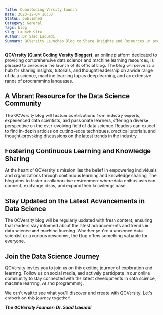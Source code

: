 ```yaml
---
Title: QuantCoding Versity Launch
Date: 2023-12-04 16:00
Status: published
Category: General
Tags: blog
Slug: Launch Site
Author: Dr Saad Laouadi
Summary: QCVersity Launches Blog to Share Insights and Resources in programming, Data Science and Machine Learning and more. 
---
```



**QCVersity (Quant Coding Versity Blogger)**, an online platform dedicated to providing comprehensive data science and machine learning resources, is pleased to announce the launch of its official blog. The blog will serve as a hub for sharing insights, tutorials, and thought leadership on a wide range of data science, machine learning topics deep learning, and an extensive range of programming languages.
 

## A Vibrant Resource for the Data Science Community

The QCVersity blog will feature contributions from industry experts, experienced data scientists, and passionate learners, offering a diverse perspective on the ever-evolving field of data science. Readers can expect to find in-depth articles on cutting-edge techniques, practical tutorials, and thought-provoking discussions on the latest trends in the industry.

## Fostering Continuous Learning and Knowledge Sharing

At the heart of QCVersity's mission lies the belief in empowering individuals and organizations through continuous learning and knowledge sharing. The blog aims to foster a collaborative environment where data enthusiasts can connect, exchange ideas, and expand their knowledge base.

## Stay Updated on the Latest Advancements in Data Science

The QCVersity blog will be regularly updated with fresh content, ensuring that readers stay informed about the latest advancements and trends in data science and machine learning. Whether you're a seasoned data scientist or a curious newcomer, the blog offers something valuable for everyone.

## Join the Data Science Journey

QCVersity invites you to join us on this exciting journey of exploration and learning. Follow us on social media, and actively participate in our online community to stay connected with the latest developments in data science, machine learning, AI and programming.


We can't wait to see what you'll discover and create with QCVersity. Let's embark on this journey together!



___The QCVersity Founder: Dr. Saad Laouadi___
